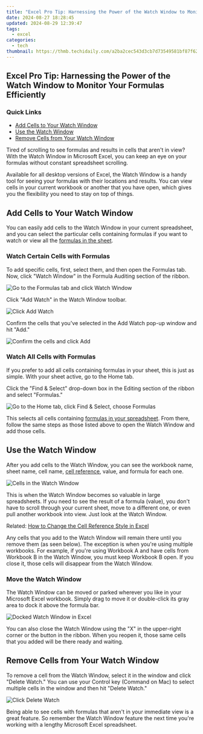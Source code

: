 ```yaml
---
title: "Excel Pro Tip: Harnessing the Power of the Watch Window to Monitor Your Formulas Efficiently"
date: 2024-08-27 18:28:45
updated: 2024-08-29 12:39:47
tags:
  - excel
categories:
  - tech
thumbnail: https://thmb.techidaily.com/a2ba2cec543d3cb7d73549581bf87f628b1caa22c3c615e97abca1f75e16831c.jpg
---
```


## Excel Pro Tip: Harnessing the Power of the Watch Window to Monitor Your Formulas Efficiently

### Quick Links

* [Add Cells to Your Watch Window](https://twitter-videos.techidaily.com/from-tweets-to-device-storage-android-and-iphone-gif-steps-for-2024/)
* [Use the Watch Window](https://win11-tips.techidaily.com/mastering-microphone-windows-11-recording-guide/)
* [Remove Cells from Your Watch Window](https://article-helps.techidaily.com/2024-approved-compile-of-premium-tiktok-backdrop-options/)

 Tired of scrolling to see formulas and results in cells that aren't in view? With the Watch Window in Microsoft Excel, you can keep an eye on your formulas without constant spreadsheet scrolling.

 Available for all desktop versions of Excel, the Watch Window is a handy tool for seeing your formulas with their locations and results. You can view cells in your current workbook or another that you have open, which gives you the flexibility you need to stay on top of things.

##  Add Cells to Your Watch Window

 You can easily add cells to the Watch Window in your current spreadsheet, and you can select the particular cells containing formulas if you want to watch or view all the [formulas in the sheet](https://win-solutions.techidaily.com/solving-the-d3d-initialization-error-fixing-errgfxd3dinit-on-gta-v/).

###  Watch Certain Cells with Formulas

 To add specific cells, first, select them, and then open the Formulas tab. Now, click "Watch Window" in the Formula Auditing section of the ribbon.

![Go to the Formulas tab and click Watch Window](https://static1.howtogeekimages.com/wordpress/wp-content/uploads/2021/04/FormulasTabWatchWindow-Excel.png) 

 Click "Add Watch" in the Watch Window toolbar.

![Click Add Watch](https://static1.howtogeekimages.com/wordpress/wp-content/uploads/2021/04/AddToWatchWindow-Excel.png) 

 Confirm the cells that you've selected in the Add Watch pop-up window and hit "Add."

![Confirm the cells and click Add](https://static1.howtogeekimages.com/wordpress/wp-content/uploads/2021/04/AddWatchWindow-Excel.png) 

###  Watch All Cells with Formulas

 If you prefer to add all cells containing formulas in your sheet, this is just as simple. With your sheet active, go to the Home tab.

 Click the "Find & Select" drop-down box in the Editing section of the ribbon and select "Formulas."

![Go to the Home tab, click Find & Select, choose Formulas](https://static1.howtogeekimages.com/wordpress/wp-content/uploads/2021/04/FindSelectFormulas-Excel.png) 

 This selects all cells containing [formulas in your spreadsheet](https://fox-helps.techidaily.com/new-2024-approved-safety-features-evaluated-in-syma-x8c/). From there, follow the same steps as those listed above to open the Watch Window and add those cells.

##  Use the Watch Window

 After you add cells to the Watch Window, you can see the workbook name, sheet name, cell name, [cell reference](https://facebook-video-content.techidaily.com/new-in-2024-curated-list-of-top-20-prison-jail-memes-boosting-morale-on-social-platforms/), value, and formula for each one.

![Cells in the Watch Window](https://static1.howtogeekimages.com/wordpress/wp-content/uploads/2021/04/CellsWatchWindow-Excel.png) 

 This is when the Watch Window becomes so valuable in large spreadsheets. If you need to see the result of a formula (value), you don't have to scroll through your current sheet, move to a different one, or even pull another workbook into view. Just look at the Watch Window.

Related: [How to Change the Cell Reference Style in Excel](https://facebook-video-content.techidaily.com/new-in-2024-curated-list-of-top-20-prison-jail-memes-boosting-morale-on-social-platforms/) 

 Any cells that you add to the Watch Window will remain there until you remove them (as seen below). The exception is when you're using multiple workbooks. For example, if you're using Workbook A and have cells from Workbook B in the Watch Window, you must keep Workbook B open. If you close it, those cells will disappear from the Watch Window.

###  Move the Watch Window

 The Watch Window can be moved or parked wherever you like in your Microsoft Excel workbook. Simply drag to move it or double-click its gray area to dock it above the formula bar.

![Docked Watch Window in Excel](https://static1.howtogeekimages.com/wordpress/wp-content/uploads/2021/04/ParkWatchWindow-Excel.png) 

 You can also close the Watch Window using the "X" in the upper-right corner or the button in the ribbon. When you reopen it, those same cells that you added will be there ready and waiting.

##  Remove Cells from Your Watch Window

 To remove a cell from the Watch Window, select it in the window and click "Delete Watch." You can use your Control key (Command on Mac) to select multiple cells in the window and then hit "Delete Watch."

![Click Delete Watch](https://static1.howtogeekimages.com/wordpress/wp-content/uploads/2021/04/DeleteFromWatchWindow-Excel.png) 

 Being able to see cells with formulas that aren't in your immediate view is a great feature. So remember the Watch Window feature the next time you're working with a lengthy Microsoft Excel spreadsheet.

<ins class="adsbygoogle"
     style="display:block"
     data-ad-format="autorelaxed"
     data-ad-client="ca-pub-7571918770474297"
     data-ad-slot="1223367746"></ins>



<ins class="adsbygoogle"
     style="display:block"
     data-ad-client="ca-pub-7571918770474297"
     data-ad-slot="8358498916"
     data-ad-format="auto"
     data-full-width-responsive="true"></ins>
